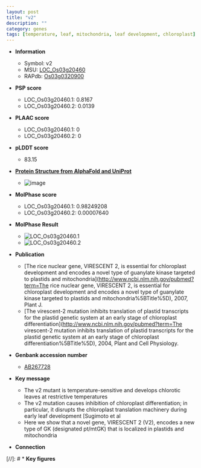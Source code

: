```yaml
---
layout: post
title: "v2"
description: ""
category: genes
tags: [temperature, leaf, mitochondria, leaf development, chloroplast]
---
```


* **Information**  
    + Symbol: v2  
    + MSU: [LOC_Os03g20460](http://rice.plantbiology.msu.edu/cgi-bin/ORF_infopage.cgi?orf=LOC_Os03g20460)  
    + RAPdb: [Os03g0320900](http://rapdb.dna.affrc.go.jp/viewer/gbrowse_details/irgsp1?name=Os03g0320900)  

* **PSP score**  
    + LOC_Os03g20460.1: 0.8167 
    + LOC_Os03g20460.2: 0.0139 

* **PLAAC score**  
    + LOC_Os03g20460.1: 0 
    + LOC_Os03g20460.2: 0 

* **pLDDT score**
    + 83.15

* **[Protein Structure from AlphaFold and UniProt](https://www.uniprot.org/uniprotkb/Q10M74/entry#structure)**
    + ![image](https://ricepsp.github.io/images/Q1/AF-Q10M74-F1.png)

* **MolPhase score**
    + LOC_Os03g20460.1: 0.98249208
    + LOC_Os03g20460.2: 0.00007640

* **MolPhase Result**
    + ![LOC_Os03g20460.1](https://304243504.github.io/Pictures/LOC_Os03g/LOC_Os03g20460.1.png)
    + ![LOC_Os03g20460.2](https://304243504.github.io/Pictures/LOC_Os03g/LOC_Os03g20460.2.png)

* **Publication**  
    + [The rice nuclear gene, VIRESCENT 2, is essential for chloroplast development and encodes a novel type of guanylate kinase targeted to plastids and mitochondria](http://www.ncbi.nlm.nih.gov/pubmed?term=The rice nuclear gene, VIRESCENT 2, is essential for chloroplast development and encodes a novel type of guanylate kinase targeted to plastids and mitochondria%5BTitle%5D), 2007, Plant J.
    + [The virescent-2 mutation inhibits translation of plastid transcripts for the plastid genetic system at an early stage of chloroplast differentiation](http://www.ncbi.nlm.nih.gov/pubmed?term=The virescent-2 mutation inhibits translation of plastid transcripts for the plastid genetic system at an early stage of chloroplast differentiation%5BTitle%5D), 2004, Plant and Cell Physiology.

* **Genbank accession number**  
    + [AB267728](http://www.ncbi.nlm.nih.gov/nuccore/AB267728)

* **Key message**  
    + The v2 mutant is temperature-sensitive and develops chlorotic leaves at restrictive temperatures
    + The v2 mutation causes inhibition of chloroplast differentiation; in particular, it disrupts the chloroplast translation machinery during early leaf development [Sugimoto et al
    + Here we show that a novel gene, VIRESCENT 2 (V2), encodes a new type of GK (designated pt/mtGK) that is localized in plastids and mitochondria

* **Connection**  

[//]: # * **Key figures**  


